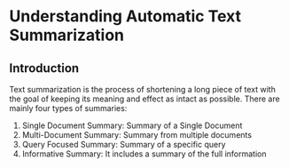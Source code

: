 # Understanding Automatic Text Summarization

## Introduction

Text summarization is the process of shortening a long piece of text with the goal of keeping its meaning and effect as intact as possible. There are mainly four types of summaries:

1. Single Document Summary: Summary of a Single Document
2. Multi-Document Summary: Summary from multiple documents
3. Query Focused Summary: Summary of a specific query
4. Informative Summary: It includes a summary of the full information
